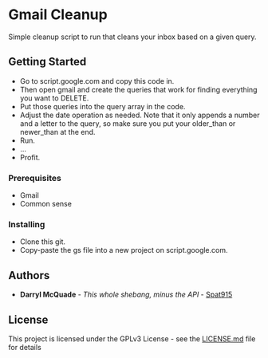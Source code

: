 # Gmail Cleanup

Simple cleanup script to run that cleans your inbox based on a given query.

## Getting Started

- Go to script.google.com and copy this code in.
- Then open gmail and create the queries that work for finding everything you want to DELETE.
- Put those queries into the query array in the code.
- Adjust the date operation as needed. Note that it only appends a number and a letter to the query, so make sure you put your older_than or newer_than at the end.
- Run.
- ...
- Profit.

### Prerequisites

- Gmail
- Common sense

### Installing

- Clone this git.
- Copy-paste the gs file into a new project on script.google.com.

## Authors

* **Darryl McQuade** - *This whole shebang, minus the API* - [Spat915](https://github.com/spat915)

## License

This project is licensed under the GPLv3 License - see the [LICENSE.md](./LICENCE.md) file for details

